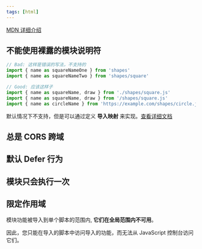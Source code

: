 ```yaml
---
tags: [html]
---
```


[MDN 详细介绍](https://developer.mozilla.org/en-US/docs/Web/JavaScript/Guide/Modules)

## 不能使用裸露的模块说明符

```js
// Bad: 这样是错误的写法，不支持的
import { name as squareNameOne } from 'shapes'
import { name as squareNameTwo } from 'shapes/square'

// Good: 应该这样子
import { name as squareName, draw } from './shapes/square.js'
import { name as squareName, draw } from '/shapes/square.js'
import { name as circleName } from 'https://example.com/shapes/circle.js'
```

默认情况下不支持，但是可以通过定义 **导入映射** 来实现。[查看详细文档](https://developer.mozilla.org/en-US/docs/Web/JavaScript/Guide/Modules#importing_modules_using_import_maps)

## 总是 CORS 跨域

## 默认 Defer 行为

## 模块只会执行一次

## 限定作用域

模块功能被导入到单个脚本的范围内, **它们在全局范围内不可用**。

因此，您只能在导入的脚本中访问导入的功能，而无法从 JavaScript 控制台访问它们。
